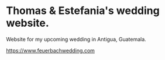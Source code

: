 # Thomas & Estefania's wedding website.
Website for my upcoming wedding in Antigua, Guatemala.

https://www.feuerbachwedding.com
